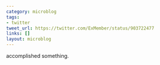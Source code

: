 ```yaml
---
category: microblog
tags:
- twitter
tweet_url: https://twitter.com/ExMember/status/903722477
links: []
layout: microblog
---
```

accomplished something.
